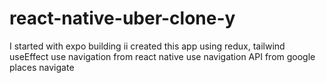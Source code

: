 # react-native-uber-clone-y
I started with expo building
ii created this app using redux, tailwind useEffect 
use navigation from react native
use navigation API from google places navigate

